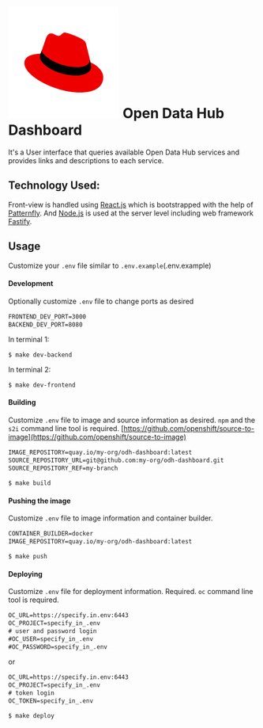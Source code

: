 
![Image](https://github.com/PARTHSONI95/odh-dashboard/blob/master/frontend/public/images/redHat-icon.png "icon") Open Data Hub Dashboard
=======================

It's a User interface that queries available Open Data Hub services and provides links and descriptions to each service.

## Technology Used:

Front-view is handled using [React.js](https://reactjs.org/docs/getting-started.html) which is bootstrapped with the help of [Patternfly](https://www.patternfly.org/v4/). And [Node.js](https://nodejs.org/en/) is used at the server level including web framework [Fastify](https://www.fastify.io/).

## Usage
Customize your `.env` file similar to `.env.example`(.env.example)

#### Development
Optionally customize `.env` file to change ports as desired
```.env
FRONTEND_DEV_PORT=3000
BACKEND_DEV_PORT=8080
```

In terminal 1:
```shell script
$ make dev-backend
```
In terminal 2:
```shell script
$ make dev-frontend
```

#### Building
Customize `.env` file to image and source information as desired. `npm` and the `s2i` command line tool is required.  [https://github.com/openshift/source-to-image](https://github.com/openshift/source-to-image)
```.env
IMAGE_REPOSITORY=quay.io/my-org/odh-dashboard:latest
SOURCE_REPOSITORY_URL=git@github.com:my-org/odh-dashboard.git
SOURCE_REPOSITORY_REF=my-branch
```
```shell script
$ make build
```

#### Pushing the image
Customize `.env` file to image information and container builder.
```.env
CONTAINER_BUILDER=docker
IMAGE_REPOSITORY=quay.io/my-org/odh-dashboard:latest
```
```shell script
$ make push
```

#### Deploying
Customize `.env` file for deployment information.  Required.  `oc` command line tool is required.
```.env
OC_URL=https://specify.in.env:6443
OC_PROJECT=specify_in_.env
# user and password login
#OC_USER=specify_in_.env
#OC_PASSWORD=specify_in_.env
```
or
```.env
OC_URL=https://specify.in.env:6443
OC_PROJECT=specify_in_.env
# token login
OC_TOKEN=specify_in_.env
```

```shell script
$ make deploy
```